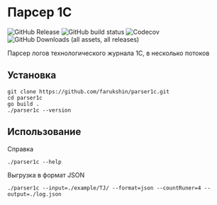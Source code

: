# Парсер 1С

![GitHub Release](https://img.shields.io/github/v/release/farukshin/parser1c)
![GitHub build status](https://github.com/farukshin/parser1c/actions/workflows/parser1c.yml/badge.svg)
![Codecov](https://img.shields.io/codecov/c/github/farukshin/parser1c)
![GitHub Downloads (all assets, all releases)](https://img.shields.io/github/downloads/farukshin/parser1c/total?color=green)


Парсер логов технологического журнала 1С, в несколько потоков

## Установка

```
git clone https://github.com/farukshin/parser1c.git
cd parser1c
go build .
./parser1c --version
```

## Использование

Справка
```
./parser1c --help
```

Выгрузка в формат JSON
```
./parser1c --input=./example/TJ/ --format=json --countRuner=4 --output=./log.json
```
